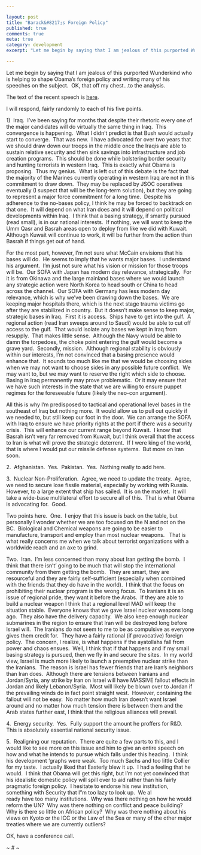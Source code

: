 ```yaml
---

layout: post
title: "Barack&#8217;s Foreign Policy"
published: true
comments: true
meta: true
category: development
excerpt: "Let me begin by saying that I am jealous of this purported Wunderkind who is helping to shape Obama’s foreign policy and writing many of his speeches on the subject.  OK, that off my chest…to the analysis."

---
```


Let me begin by saying that I am jealous of this purported Wunderkind who is helping to shape Obama’s foreign policy and writing many of his speeches on the subject.  OK, that off my chest…to the analysis.

The text of the recent speech is [here][1].  

 [1]: http://my.barackobama.com/page/community/post/amandascott/gGxkFr

I will respond, fairly randomly to each of his five points.

1)  Iraq.  I’ve been saying for months that despite their rhetoric every one of the major candidates will do virtually the same thing in Iraq.  This convergence is happening.  What I didn’t predict is that Bush would actually start to converge.  That was new.  I have advocated for over two years that we should draw down our troops in the middle once the Iraqis are able to sustain relative security and then sink savings into infrastructure and job creation programs.  This should be done while bolstering border security and hunting terrorists in western Iraq.  This is exactly what Obama is proposing.  Thus my genius.  What is left out of this debate is the fact that the majority of the Marines currently operating in western Iraq are not in this commitment to draw down.  They may be replaced by JSOC operatives eventually (I suspect that will be the long-term solution), but they are going to represent a major force commitment for a long time.  Despite his adherence to the no-bases policy, I think he may be forced to backtrack on that one.  It will depend on what Iran does and it will depend on political developments within Iraq.  I think that a basing strategy, if smartly pursued (read small), is in our national interests.  If nothing, we will want to keep the Umm Qasr and Basrah areas open to deploy from like we did with Kuwait.  Although Kuwait will continue to work, it will be further from the action than Basrah if things get out of hand.  

For the most part, however, I’m not sure what McCain envisions that his bases will do.  He seems to imply that he wants major bases.  I understand his argument.  I’m just not sure what his vision or mission for those troops will be.  Our SOFA with Japan has modern day relevance, strategically.  For it is from Okinawa and the large mainland bases where we would launch any strategic action were North Korea to head south or China to head across the channel.  Our SOFA with Germany has less modern day relevance, which is why we’ve been drawing down the bases.  We are keeping major hospitals there, which is the next stage trauma victims go after they are stabilized in country.  But it doesn’t make sense to keep major, strategic bases in Iraq.  First it is access.  Ships have to get into the gulf.  A regional action (read Iran sweeps around to Saudi) would be able to cut off access to the gulf.  That would isolate any bases we kept in Iraq from resupply.  That makes little sense.  Although the Navy would be able to damn the torpedoes, the choke point entering the gulf would become a grave yard.  Secondly, mission.  Although regional stability is obviously within our interests, I’m not convinced that a basing presence would enhance that.  It sounds too much like me that we would be choosing sides when we may not want to choose sides in any possible future conflict.  We may want to, but we may want to reserve the right which side to choose.  Basing in Iraq permanently may prove problematic.  Or it may ensure that we have such interests in the state that we are willing to ensure puppet regimes for the foreseeable future (likely the neo-con argument).  

All this is why I’m predisposed to tactical and operational level bases in the southeast of Iraq but nothing more.  It would allow us to pull out quickly if we needed to, but still keep our foot in the door.  We can arrange the SOFA with Iraq to ensure we have priority rights at the port if there was a security crisis.  This will enhance our current range beyond Kuwait.  I know that Basrah isn’t very far removed from Kuwait, but I think overall that the access to Iran is what will prove the strategic deterrent.  If I were king of the world, that is where I would put our missile defense systems.  But more on Iran soon.

2.  Afghanistan.  Yes.  Pakistan.  Yes.  Nothing really to add here.  

3.  Nuclear Non-Proliferation.  Agree, we need to update the treaty.  Agree, we need to secure lose fissile material, especially by working with Russia.  However, to a large extent that ship has sailed.  It is on the market.  It will take a wide-base multilateral effort to secure all of this.  That is what Obama is advocating for.  Good.

Two points here.  One.  I enjoy that this issue is back on the table, but personally I wonder whether we are too focused on the N and not on the BC.  Biological and Chemical weapons are going to be easier to manufacture, transport and employ than most nuclear weapons.   That is what really concerns me when we talk about terrorist organizations with a worldwide reach and an axe to grind.  

Two.  Iran.  I’m less concerned than many about Iran getting the bomb.  I think that there isn’t’ going to be much that will stop the international community from them getting the bomb.  They are smart, they are resourceful and they are fairly self-sufficient (especially when combined with the friends that they do have in the world).  I think that the focus on prohibiting their nuclear program is the wrong focus.  To Iranians it is an issue of regional pride, they want it before the Arabs.  If they are able to build a nuclear weapon I think that a regional level MAD will keep the situation stable.  Everyone knows that we gave Israel nuclear weapons long ago.  They also have the delivery capacity.  We also keep enough nuclear submarines in the region to ensure that Iran will be destroyed long before Israel will.  The Iranians do not seem to me to be as compulsive as everyone gives them credit for.  They have a fairly rational (if provocative) foreign policy.  The concern, I realize, is what happens if the ayatollahs fall from power and chaos ensues.  Well, I think that if that happens and if my small basing strategy is pursued, then we fly in and secure the sites.  In my world view, Israel is much more likely to launch a preemptive nuclear strike than the Iranians.  The reason is Israel has fewer friends that are Iran’s neighbors than Iran does.  Although there are tensions between Iranians and Jordan/Syria, any strike by Iran on Israel will have MASSIVE fallout effects in Jordan and likely Lebanon/Syria.  Most will likely be blown over to Jordan if the prevailing winds do in fact point straight west.  However, containing the fallout will not be easy.  No matter how much Iran doesn’t want Israel around and no matter how much tension there is between them and the Arab states further east, I think that the religious alliances will prevail.

4.  Energy security.  Yes.  Fully support the amount he proffers for R&D.  This is absolutely essential national security issue.  

5.  Realigning our reputation.  There are quite a few parts to this, and I would like to see more on this issue and him to give an entire speech on how and what he intends to pursue which falls under this heading.  I think his development ‘graphs were weak.  Too much Sachs and too little Collier for my taste.  I actually liked that Easterly blew it up.  I had a feeling that he would.  I think that Obama will get this right, but I’m not yet convinced that his idealistic domestic policy will spill over to aid rather than his fairly pragmatic foreign policy.  I hesitate to endorse his new institution, something with Security that I”m too lazy to look up.  We al  
ready have too many institutions.  Why was there nothing on how he would reform the UN?  Why was there nothing on conflict and peace building?  Why is there so little on African policy?  Why was there nothing about his views on Kyoto or the ICC or the Law of the Sea or many of the other major treaties where we are currently outliers?

OK, have a conference call.

~ # ~